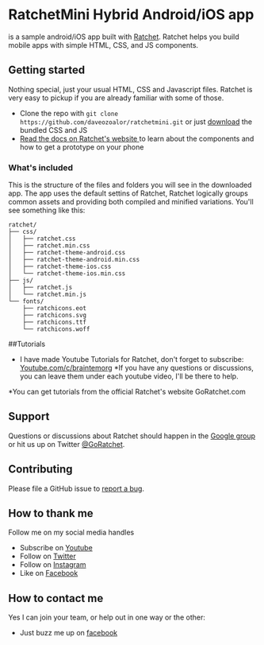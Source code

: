 # RatchetMini Hybrid Android/iOS app

is a sample android/iOS app built with [Ratchet](http://goratchet.com). Ratchet helps you build mobile apps with simple HTML, CSS, and JS components.


## Getting started
Nothing special, just your usual HTML, CSS and Javascript files. Ratchet is very easy to pickup if you are already familiar with some of those.
* Clone the repo with `git clone https://github.com/daveozoalor/ratchetmini.git` or just [download](https://github.com/daveozoalor/ratchetmini/archive/master.zip) the bundled CSS and JS
* [Read the docs on Ratchet's website ](http://goratchet.com) to learn about the components and how to get a prototype on your phone


### What's included

This is the structure of the files and folders you will see in the downloaded app. The app uses the default settins of Ratchet, Ratchet logically groups common assets and providing both compiled and minified variations. You'll see something like this:

```
ratchet/
├── css/
│   ├── ratchet.css
│   ├── ratchet.min.css
│   ├── ratchet-theme-android.css
│   ├── ratchet-theme-android.min.css
│   ├── ratchet-theme-ios.css
│   └── ratchet-theme-ios.min.css
├── js/
│   ├── ratchet.js
│   └── ratchet.min.js
└── fonts/
    ├── ratchicons.eot
    ├── ratchicons.svg
    ├── ratchicons.ttf
    └── ratchicons.woff
```

##Tutorials
* I have made Youtube Tutorials for Ratchet, don't forget to subscribe: [Youtube.com/c/braintemorg](https://www.youtube.com/playlist?list=PLnBvgoOXZNCMDvqp6mjPM09Kt57VB__mg)
*If you have any questions or discussions, you can leave them under each youtube video, I'll be there to help.

*You can get tutorials from the official Ratchet's website GoRatchet.com

## Support

Questions or discussions about Ratchet should happen in the [Google group](https://groups.google.com/forum/#!forum/goratchet) or hit us up on Twitter [@GoRatchet](https://twitter.com/goratchet).

## Contributing

Please file a GitHub issue to [report a bug](https://github.com/daveozoalor/ratchetmini/issues).


## How to thank me
Follow me on my social media handles
* Subscribe on [Youtube](http://youtube.com/c/braintemorg)
* Follow on [Twitter](http://twitter.com/braintem)
* Follow on [Instagram](http://instagram.com/daveozoalor)
* Like on [Facebook](http://fb.com/braintem)

## How to contact me
Yes I can join your team, or help out in one way or the other: 
* Just buzz me up on [facebook](http://facebook.com/daveozoalor)
